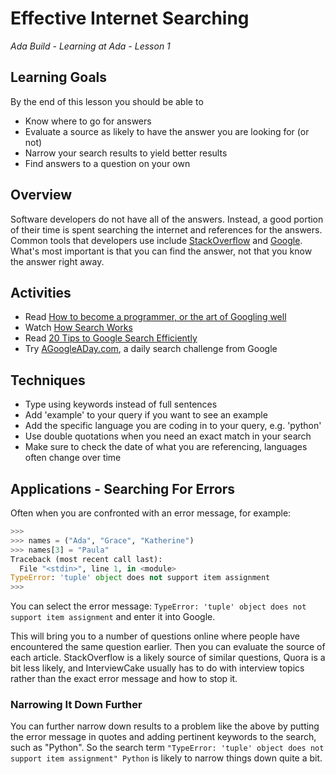# Effective Internet Searching
_Ada Build - Learning at Ada - Lesson 1_

## Learning Goals

By the end of this lesson you should be able to

- Know where to go for answers
- Evaluate a source as likely to have the answer you are looking for (or not)
- Narrow your search results to yield better results
- Find answers to a question on your own

## Overview

Software developers do not have all of the answers. Instead, a good portion of their time is spent searching the internet and references for the answers. Common tools that developers use include [StackOverflow](http://stackoverflow.com/) and [Google](http://google.com). What's most important is that you can find the answer, not that you know the answer right away.

## Activities

* Read [How to become a programmer, or the art of Googling well](https://okepi.wordpress.com/2014/08/21/how-to-become-a-programmer-or-the-art-of-googling-well/)
* Watch [How Search Works](https://www.youtube.com/watch?v=BNHR6IQJGZs)
* Read [20 Tips to Google Search Efficiently](http://www.lifehack.org/articles/technology/20-tips-use-google-search-efficiently.html)
* Try [AGoogleADay.com](http://www.agoogleaday.com/), a daily search challenge from Google

## Techniques

* Type using keywords instead of full sentences
* Add 'example' to your query if you want to see an example
* Add the specific language you are coding in to your query, e.g. 'python'
* Use double quotations when you need an exact match in your search
* Make sure to check the date of what you are referencing, languages often change over time

## Applications - Searching For Errors

Often when you are confronted with an error message, for example:

```python
>>> 
>>> names = ("Ada", "Grace", "Katherine")
>>> names[3] = "Paula"
Traceback (most recent call last):
  File "<stdin>", line 1, in <module>
TypeError: 'tuple' object does not support item assignment
>>> 
```

You can select the error message:  `TypeError: 'tuple' object does not support item assignment` and enter it into Google. 

This will bring you to a number of questions online where people have encountered the same question earlier.  Then you can evaluate the source of each article.  StackOverflow is a likely source of similar questions, Quora is a bit less likely, and InterviewCake usually has to do with interview topics rather than the exact error message and how to stop it.

### Narrowing It Down Further

You can further narrow down results to a problem like the above by putting the error message in quotes and adding pertinent keywords to the search, such as "Python".  So the search term `"TypeError: 'tuple' object does not support item assignment" Python` is likely to narrow things down quite a bit.
